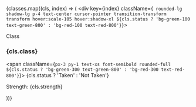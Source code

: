  {classes.map((cls, index) => (
                        <div key={index} className={` rounded-lg shadow-lg p-4 text-center cursor-pointer transition-transform transform hover:scale-105 hover:shadow-xl ${cls.status ? 'bg-green-100 text-green-800' : 'bg-red-100 text-red-800'}`}>
                            <div className="mb-3">
                                <p className="text-xs text-gray-500">Class</p>
                                <h3 className="text-4xl font-bold text-indigo-600">{cls.class}</h3>
                            </div>
                            <div className="mb-4">
                                <span className={`px-3 py-1 text-xs font-semibold rounded-full ${cls.status ? 'bg-green-300 text-green-800' : 'bg-red-300 text-red-800'}`}>
                                    {cls.status ? 'Taken' : 'Not Taken'}
                                </span>
                            </div>
                            <div>
                                <p className="text-sm text-gray-500">Strength: <span className="font-bold text-gray-700">{cls.strength}</span></p>
                            </div>
                        </div>
                    ))}